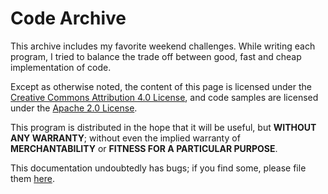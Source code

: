 # Code Archive
This archive includes my favorite weekend challenges. While writing each program, I tried to balance the trade off between good, fast and cheap implementation of code.
  
Except as otherwise noted, the content of this page is licensed under the [Creative Commons Attribution 4.0 License](http://creativecommons.org/licenses/by/4.0/), and code samples are licensed under the [Apache 2.0 License](http://www.apache.org/licenses/LICENSE-2.0).  

This program is distributed in the hope that it will be useful, but **WITHOUT ANY WARRANTY**; without even the implied warranty of **MERCHANTABILITY** or **FITNESS FOR A PARTICULAR PURPOSE**.

This documentation undoubtedly has bugs; if you find some, please file them [here](https://github.com/aniruddha0pandey/Code_Archive/pulls).
